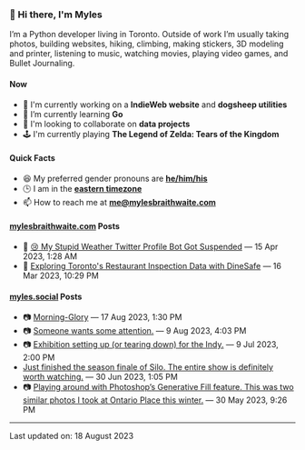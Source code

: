 ### 👋 Hi there, I'm Myles

I’m a Python developer living in Toronto. Outside of work I’m usually taking photos, building websites, hiking, climbing, making stickers, 3D modeling and printer, listening to music, watching movies, playing video games, and Bullet Journaling.

#### Now

-   🔭 I'm currently working on a **IndieWeb website** and **dogsheep utilities**
-   🌱 I’m currently learning **Go**
-   👯 I'm looking to collaborate on **data projects**
-   🕹️ I'm currently playing **The Legend of Zelda: Tears of the Kingdom**

#### Quick Facts

-   😆 My preferred gender pronouns are **[he/him/his](https://www.mypronouns.org/he-him)**
-   🕒 I am in the **[eastern timezone](https://time.is/Toronto)**
-   📫 How to reach me at **[me@mylesbraithwaite.com](mailto:me@mylesbraithwaite.com)**

<!--
-   🤔 I’m looking for help with ...
-   💬 Ask me about ...
-   ⚡ Fun fact: ...
-->

#### [mylesbraithwaite.com](https://mylesbraithwaite.com/) Posts
<!-- START: BLOG_POSTS -->
-   📝 [😢 My Stupid Weather Twitter Profile Bot Got Suspended](https://mylesbraithwaite.com/my-stupid-weather-twitter-profile-bot-got-suspended) — 15 Apr 2023, 1:28 AM
-   📝 [Exploring Toronto's Restaurant Inspection Data with DineSafe](https://mylesbraithwaite.com/exploring-torontos-restaurant-inspection-data-with-dinesafe) — 16 Mar 2023, 10:29 PM
<!-- END: BLOG_POSTS -->


#### [myles.social](https://myles.social/) Posts
<!-- START: MICROBLOG_POSTS -->
-   📷 [Morning-Glory](https://myles.social/2023/08/17/morningglory.html) — 17 Aug 2023, 1:30 PM
-   📷 [Someone wants some attention.](https://myles.social/2023/08/09/someone-wants-some.html) — 9 Aug 2023, 4:03 PM
-   📷 [Exhibition setting up (or tearing down) for the Indy.](https://myles.social/2023/07/09/exhibition-setting-up.html) — 9 Jul 2023, 2:00 PM
-   [Just finished the season finale of Silo. The entire show is definitely worth watching.](https://myles.social/2023/06/30/just-finished-the.html) — 30 Jun 2023, 1:05 PM
-   📷 [Playing around with Photoshop’s Generative Fill feature. This was two similar photos I took at Ontario Place this winter.](https://myles.social/2023/05/30/playing-around-with.html) — 30 May 2023, 9:26 PM
<!-- END: MICROBLOG_POSTS -->

---

<!-- START: LAST_UPDATED_AT -->
Last updated on: 18 August 2023
<!-- END: LAST_UPDATED_AT -->
